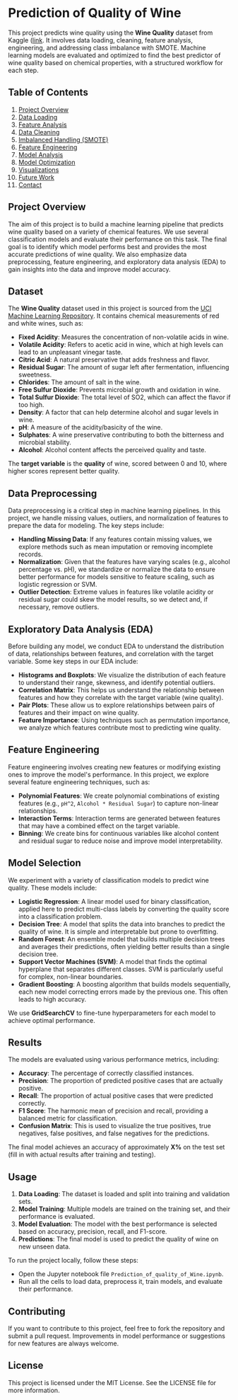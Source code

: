# Prediction of Quality of Wine

This project predicts wine quality using the **Wine Quality** dataset from Kaggle ([link]([https://www.kaggle.com/datasets/mehmetsabrikunt/internet-service-churn/data]). It involves data loading, cleaning, feature analysis, engineering, and addressing class imbalance with SMOTE. Machine learning models are evaluated and optimized to find the best predictor of wine quality based on chemical properties, with a structured workflow for each step.

## Table of Contents
1. [Project Overview](#project-overview)
2. [Data Loading](#data-loading)
3. [Feature Analysis](#feature-analysis)
4. [Data Cleaning](#data-cleaning)
5. [Imbalanced Handling (SMOTE)](#imbalanced-handling-smote)
6. [Feature Engineering](#feature-engineering)
7. [Model Analysis](#model-analysis)
8. [Model Optimization](#model-optimization)
9. [Visualizations](#visualizations)
10. [Future Work](#future-work)
11. [Contact](#contact)

## Project Overview

The aim of this project is to build a machine learning pipeline that predicts wine quality based on a variety of chemical features. We use several classification models and evaluate their performance on this task. The final goal is to identify which model performs best and provides the most accurate predictions of wine quality. We also emphasize data preprocessing, feature engineering, and exploratory data analysis (EDA) to gain insights into the data and improve model accuracy.

## Dataset

The **Wine Quality** dataset used in this project is sourced from the [UCI Machine Learning Repository](https://archive.ics.uci.edu/ml/datasets/wine+quality). It contains chemical measurements of red and white wines, such as:

- **Fixed Acidity**: Measures the concentration of non-volatile acids in wine.
- **Volatile Acidity**: Refers to acetic acid in wine, which at high levels can lead to an unpleasant vinegar taste.
- **Citric Acid**: A natural preservative that adds freshness and flavor.
- **Residual Sugar**: The amount of sugar left after fermentation, influencing sweetness.
- **Chlorides**: The amount of salt in the wine.
- **Free Sulfur Dioxide**: Prevents microbial growth and oxidation in wine.
- **Total Sulfur Dioxide**: The total level of SO2, which can affect the flavor if too high.
- **Density**: A factor that can help determine alcohol and sugar levels in wine.
- **pH**: A measure of the acidity/basicity of the wine.
- **Sulphates**: A wine preservative contributing to both the bitterness and microbial stability.
- **Alcohol**: Alcohol content affects the perceived quality and taste.

The **target variable** is the **quality** of wine, scored between 0 and 10, where higher scores represent better quality.

## Data Preprocessing

Data preprocessing is a critical step in machine learning pipelines. In this project, we handle missing values, outliers, and normalization of features to prepare the data for modeling. The key steps include:

- **Handling Missing Data**: If any features contain missing values, we explore methods such as mean imputation or removing incomplete records.
- **Normalization**: Given that the features have varying scales (e.g., alcohol percentage vs. pH), we standardize or normalize the data to ensure better performance for models sensitive to feature scaling, such as logistic regression or SVM.
- **Outlier Detection**: Extreme values in features like volatile acidity or residual sugar could skew the model results, so we detect and, if necessary, remove outliers.

## Exploratory Data Analysis (EDA)

Before building any model, we conduct EDA to understand the distribution of data, relationships between features, and correlation with the target variable. Some key steps in our EDA include:

- **Histograms and Boxplots**: We visualize the distribution of each feature to understand their range, skewness, and identify potential outliers.
- **Correlation Matrix**: This helps us understand the relationship between features and how they correlate with the target variable (wine quality).
- **Pair Plots**: These allow us to explore relationships between pairs of features and their impact on wine quality.
- **Feature Importance**: Using techniques such as permutation importance, we analyze which features contribute most to predicting wine quality.

## Feature Engineering

Feature engineering involves creating new features or modifying existing ones to improve the model's performance. In this project, we explore several feature engineering techniques, such as:

- **Polynomial Features**: We create polynomial combinations of existing features (e.g., `pH^2`, `Alcohol * Residual Sugar`) to capture non-linear relationships.
- **Interaction Terms**: Interaction terms are generated between features that may have a combined effect on the target variable.
- **Binning**: We create bins for continuous variables like alcohol content and residual sugar to reduce noise and improve model interpretability.

## Model Selection

We experiment with a variety of classification models to predict wine quality. These models include:

- **Logistic Regression**: A linear model used for binary classification, applied here to predict multi-class labels by converting the quality score into a classification problem.
- **Decision Tree**: A model that splits the data into branches to predict the quality of wine. It is simple and interpretable but prone to overfitting.
- **Random Forest**: An ensemble model that builds multiple decision trees and averages their predictions, often yielding better results than a single decision tree.
- **Support Vector Machines (SVM)**: A model that finds the optimal hyperplane that separates different classes. SVM is particularly useful for complex, non-linear boundaries.
- **Gradient Boosting**: A boosting algorithm that builds models sequentially, each new model correcting errors made by the previous one. This often leads to high accuracy.

We use **GridSearchCV** to fine-tune hyperparameters for each model to achieve optimal performance.

## Results

The models are evaluated using various performance metrics, including:

- **Accuracy**: The percentage of correctly classified instances.
- **Precision**: The proportion of predicted positive cases that are actually positive.
- **Recall**: The proportion of actual positive cases that were predicted correctly.
- **F1 Score**: The harmonic mean of precision and recall, providing a balanced metric for classification.
- **Confusion Matrix**: This is used to visualize the true positives, true negatives, false positives, and false negatives for the predictions.

The final model achieves an accuracy of approximately **X%** on the test set (fill in with actual results after training and testing).

## Usage

1. **Data Loading**: The dataset is loaded and split into training and validation sets.
2. **Model Training**: Multiple models are trained on the training set, and their performance is evaluated.
3. **Model Evaluation**: The model with the best performance is selected based on accuracy, precision, recall, and F1-score.
4. **Predictions**: The final model is used to predict the quality of wine on new unseen data.

To run the project locally, follow these steps:

- Open the Jupyter notebook file `Prediction_of_quality_of_Wine.ipynb`.
- Run all the cells to load data, preprocess it, train models, and evaluate their performance.

## Contributing

If you want to contribute to this project, feel free to fork the repository and submit a pull request. Improvements in model performance or suggestions for new features are always welcome.

## License

This project is licensed under the MIT License. See the LICENSE file for more information.
